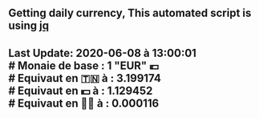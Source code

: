 ## Getting daily currency, This automated script is using [jq](https://stedolan.github.io/jq/)
## Last Update:  2020-06-08 à 13:00:01 </br># Monaie de base : 1 "EUR" 💶 </br> # Equivaut en 🇹🇳 à :  3.199174 </br> # Equivaut en 💵 à : 1.129452</br> # Equivaut en 🐱‍💻 à :  0.000116
